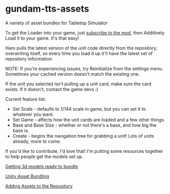# gundam-tts-assets
A variety of asset bundles for Tabletop Simulator

To get the Loader into your game, just [subscribe to the mod](https://steamcommunity.com/sharedfiles/filedetails/?id=2450780114), then Additively Load it to your game.  It's that easy!

Haro pulls the latest version of the unit code directly from the repository, overwriting itself, so every time you load it up it'll have the latest set of repository information.

NOTE: If you're experiencing issues, try Reinitialize from the settings menu.  Sometimes your cached version doesn't match the existing one.

If the unit you selected isn't pulling up a unit card, make sure the card exists.  If it doesn't, contact the game devs :) 

Current feature list:
* Set Scale - defaults to 1/144 scale in game, but you can set it to whatever you want.
* Set Game - affects how the unit cards are loaded and a few other things.
* Base and Base Size - whether or not there's a base, and how big the base is.
* Create - begins the navigation tree for grabbing a unit!  Lots of units already, more to come.

If you'd like to contribute, I'd love that!  I'm putting some resources together to help people get the models set up.

[Getting 3d models ready to bundle](https://github.com/ScornMandark/gundam-tts-assets/blob/main/contributing/3d%20Model%20Prep%20Instructions.md)

[Unity Asset Bundling](https://github.com/ScornMandark/gundam-tts-assets/blob/main/contributing/Unity%20Asset%20Bundling.md)

[Adding Assets to the Repository](https://github.com/ScornMandark/gundam-tts-assets/blob/main/contributing/Adding%20Assets%20to%20the%20Repository.md)
